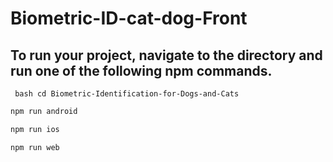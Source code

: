 # Biometric-ID-cat-dog-Front
## To run your project, navigate to the directory and run one of the following npm commands.

``` bash cd Biometric-Identification-for-Dogs-and-Cats```
 
``` bash 
npm run android
```

``` bash
npm run ios
```

``` bash
npm run web
```
